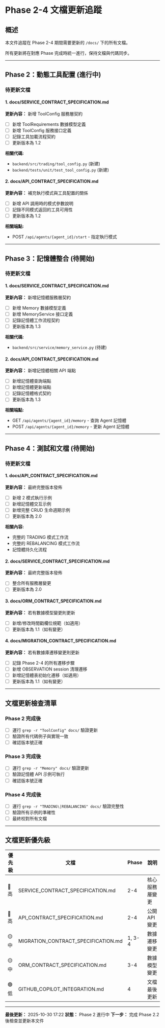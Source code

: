 # Phase 2-4 文檔更新追蹤

## 概述
本文件追蹤在 Phase 2-4 期間需要更新的 `/docs/` 下的所有文檔。

所有更新將在對應 Phase 完成時統一進行，保持文檔與代碼同步。

---

## Phase 2：動態工具配置 (進行中)

### 待更新文檔

#### 1. docs/SERVICE_CONTRACT_SPECIFICATION.md
**更新內容：** 新增 ToolConfig 服務層契約

- [ ] 新增 ToolRequirements 數據模型定義
- [ ] 新增 ToolConfig 服務接口定義
- [ ] 記錄工具加載流程契約
- [ ] 更新版本為 1.2

**相關代碼:**
- `backend/src/trading/tool_config.py` (新建)
- `backend/tests/unit/test_tool_config.py` (新建)

#### 2. docs/API_CONTRACT_SPECIFICATION.md
**更新內容：** 補充執行模式與工具配置的關係

- [ ] 新增 API 調用時的模式參數說明
- [ ] 記錄不同模式返回的工具可用性
- [ ] 更新版本為 1.2

**相關端點:**
- POST `/api/agents/{agent_id}/start` - 指定執行模式

---

## Phase 3：記憶體整合 (待開始)

### 待更新文檔

#### 1. docs/SERVICE_CONTRACT_SPECIFICATION.md
**更新內容：** 新增記憶體服務層契約

- [ ] 新增 Memory 數據模型定義
- [ ] 新增 MemoryService 接口定義
- [ ] 記錄記憶體工作流程契約
- [ ] 更新版本為 1.3

**相關代碼:**
- `backend/src/service/memory_service.py` (待建)

#### 2. docs/API_CONTRACT_SPECIFICATION.md
**更新內容：** 新增記憶體相關 API 端點

- [ ] 新增記憶體查詢端點
- [ ] 新增記憶體更新端點
- [ ] 記錄記憶體格式契約
- [ ] 更新版本為 1.3

**相關端點:**
- GET `/api/agents/{agent_id}/memory` - 查詢 Agent 記憶體
- POST `/api/agents/{agent_id}/memory` - 更新 Agent 記憶體

---

## Phase 4：測試和文檔 (待開始)

### 待更新文檔

#### 1. docs/API_CONTRACT_SPECIFICATION.md
**更新內容：** 最終完整版本發佈

- [ ] 新增 2 模式執行示例
- [ ] 新增記憶體交互示例
- [ ] 新增完整 CRUD 生命週期示例
- [ ] 更新版本為 2.0

**相關內容:**
- 完整的 TRADING 模式工作流
- 完整的 REBALANCING 模式工作流
- 記憶體持久化流程

#### 2. docs/SERVICE_CONTRACT_SPECIFICATION.md
**更新內容：** 最終完整版本發佈

- [ ] 整合所有服務層變更
- [ ] 更新版本為 2.0

#### 3. docs/ORM_CONTRACT_SPECIFICATION.md
**更新內容：** 若有數據模型變更則更新

- [ ] 新增/修改時間戳欄位規範（如適用）
- [ ] 更新版本為 1.1（如有變更）

#### 4. docs/MIGRATION_CONTRACT_SPECIFICATION.md
**更新內容：** 若有數據庫遷移變更則更新

- [ ] 記錄 Phase 2-4 的所有遷移步驟
- [ ] 新增 OBSERVATION session 清理遷移
- [ ] 新增記憶體表初始化遷移（如適用）
- [ ] 更新版本為 1.1（如有變更）

---

## 文檔更新檢查清單

### Phase 2 完成後
- [ ] 運行 `grep -r "ToolConfig" docs/` 驗證更新
- [ ] 驗證所有代碼例子與實現一致
- [ ] 確認版本號正確

### Phase 3 完成後
- [ ] 運行 `grep -r "Memory" docs/` 驗證更新
- [ ] 驗證記憶體 API 示例可執行
- [ ] 確認版本號正確

### Phase 4 完成後
- [ ] 運行 `grep -r "TRADING\|REBALANCING" docs/` 驗證完整性
- [ ] 驗證所有示例的準確性
- [ ] 最終校對所有文檔

---

## 文檔更新優先級

| 優先級 | 文檔 | Phase | 說明 |
|--------|------|-------|------|
| 🔴 高 | SERVICE_CONTRACT_SPECIFICATION.md | 2-4 | 核心服務層變更 |
| 🔴 高 | API_CONTRACT_SPECIFICATION.md | 2-4 | 公開 API 變更 |
| 🟡 中 | MIGRATION_CONTRACT_SPECIFICATION.md | 1, 3-4 | 數據遷移變更 |
| 🟡 中 | ORM_CONTRACT_SPECIFICATION.md | 3-4 | 數據模型變更 |
| 🟢 低 | GITHUB_COPILOT_INTEGRATION.md | 4 | 文檔最後更新 |

---

**最後更新：** 2025-10-30 17:22
**狀態：** Phase 2 進行中
**下一步：** 完成 Phase 2.2 後檢查並更新本文件
